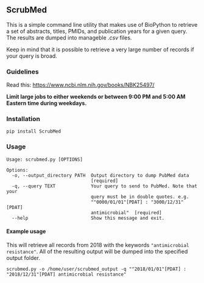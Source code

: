## ScrubMed
This is a simple command line utility that makes use of BioPython to
retrieve a set of abstracts, titles, PMIDs, and publication years for
a given query. The results are dumped into manageble *.csv* files.

Keep in mind that it is possible to retrieve a very large number of
records if your query is broad.

### Guidelines
Read this: https://www.ncbi.nlm.nih.gov/books/NBK25497/

**Limit large jobs to either weekends or between 9:00 PM and 5:00 AM
Eastern time during weekdays.**

### Installation
```
pip install ScrubMed
```

### Usage
```
Usage: scrubmed.py [OPTIONS]

Options:
  -o, --output_directory PATH  Output directory to dump PubMed data
                               [required]
  -q, --query TEXT             Your query to send to PubMed. Note that your
                               query must be in double quotes. e.g.
                               ""0000/01/01"[PDAT] : "3000/12/31"[PDAT]
                               antimicrobial"  [required]
  --help                       Show this message and exit.
```

#### Example usage
This will retrieve all records from 2018 with the keywords `"antimicrobial resistance"`.
All of the resulting output will be dumped into the specified output folder.
```
scrubmed.py -o /home/user/scrubmed_output -q ""2018/01/01"[PDAT] : "2018/12/31"[PDAT] antimicrobial resistance"
```